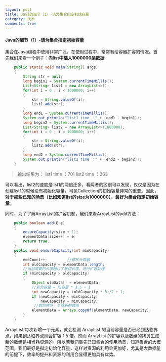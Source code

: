 ```yaml
---
layout: post
title: Java的细节（1）-请为集合指定初始容量
category: 技术
comments: true
---
```

#### Java的细节（1）-请为集合指定初始容量

集合在Java编程中使用非常广泛，在使用过程中，常常有给容器扩容的情况。首先我们来看一个例子：**向list中插入1000000条数据**
```java
    public static void main(String[] args) 
	{
        String str = null;
        long begin1 = System.currentTimeMillis();
        List<String> list1 = new ArrayList<>();
        for(int i = 0 ; i < 1000000; i++)
        {
        	str = String.valueOf(i);
            list1.add(str);
        }
        long end1 = System.currentTimeMillis();
        System.out.println("list1 time ：" + (end1 - begin1));
        long begin2 = System.currentTimeMillis();
        List<String> list2 = new ArrayList<>(1000000);
        for(int i = 0 ; i < 1000000; i++)
        {
        	str = String.valueOf(i);
            list2.add(str);
        }
        long end2 = System.currentTimeMillis();
        System.out.println("list2 time ：" + (end2 - begin2));
    }
```
> 输出结果为：
> list1 time ：701
> list2 time ：263

可以看出，list2的速度是list1的两倍还多，看两者的区别可以发现，仅仅是因为在创建list1的时候没有初始化容量。可见Collection的初始容量非常的重要。因此，**对于那些已知的场景（比如知道list的size为1000000），最好为集合指定初始容量**。

同时，为了了解ArrayList的扩容机制，我们来看ArrayList的add方法：

```java
    public boolean add(E e)
    {  
        ensureCapacity(size + 1);   
        elementData[size++] = e;  
        return true;  
    }  
    public void ensureCapacity(int minCapacity) 
    {  
        modCount++;         //修改计数器
        int oldCapacity = elementData.length;    
        //当前需要的长度超过了数组长度，进行扩容处理
        if (minCapacity > oldCapacity)
        {  
            Object oldData[] = elementData;  
            //新的容量 = 旧容量 * 1.5 + 1
            int newCapacity = (oldCapacity * 3)/2 + 1;  
            if (newCapacity < minCapacity)  
                newCapacity = minCapacity;  
             //数组拷贝，生成新的数组 
            elementData = Arrays.copyOf(elementData, newCapacity);  
        }  
    }
```
ArrayList 每次新增一个元素，就会检测 ArrayList 的当前容量是否已经到达临界点，如果到达临界点则会扩容 1.5 倍。然而 ArrayList 的扩容以及数组的拷贝生成新的数组是相当耗资源的。所以若我们事先已知集合的使用场景，知道集合的大概范围，我们最好是指定初始化容量，这样对资源的利用会更加好，尤其是大数据量的前提下，效率的提升和资源的利用会显得更加具有优势。
